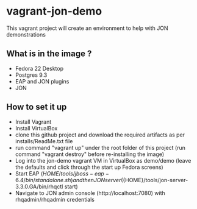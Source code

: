 # vagrant-jon-demo
This vagrant project will create an environment to help with JON demonstrations

## What is in the image ?
* Fedora 22 Desktop
* Postgres 9.3
* EAP and JON plugins
* JON

## How to set it up
* Install Vagrant
* Install VirtualBox
* clone this github project and download the required artifacts as per installs/ReadMe.txt file
* run command "vagrant up" under the root folder of this project (run command "vagrant destroy" before re-installing the image)
* Log into the jon-demo vagrant VM in VirtualBox as demo/demo (leave the defaults and click through the start up Fedora screens)
* Start EAP (${HOME}/tools/jboss-eap-6.4/bin/standalone.sh) and then JON server (${HOME}/tools/jon-server-3.3.0.GA/bin/rhqctl start)
* Navigate to JON admin console (http://localhost:7080) with rhqadmin/rhqadmin credentials
